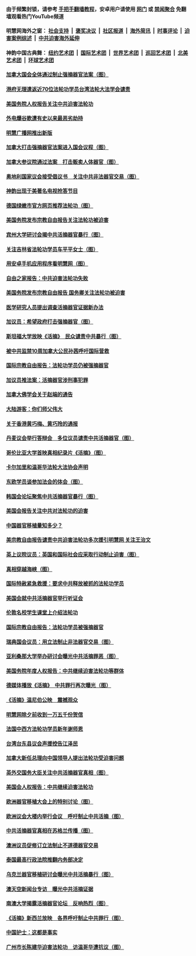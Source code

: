 #### 由于频繁封锁，请参考 [手把手翻墙教程](https://github.com/gfw-breaker/guides/wiki/)，安卓用户请使用 [网门](https://github.com/gfw-breaker/bn-android/blob/master/ogate.md?t=05271836) 或 [禁闻聚合](https://github.com/gfw-breaker/bn-android) 免翻墙观看热门YouTube频道 

#### 明慧网海外之窗：&nbsp;[社会支持](140.md?t=05271836) &nbsp;|&nbsp; [褒奖决议](282.md?t=05271836) &nbsp;|&nbsp; [社区报道](91.md?t=05271836) &nbsp;|&nbsp; [海外简讯](245.md?t=05271836) &nbsp;|&nbsp; [时事评论](251.md?t=05271836) &nbsp;|&nbsp; [迫害案例综述](328.md?t=05271836) &nbsp;|&nbsp; [中共迫害海外延伸](236.md?t=05271836) 

#### 神韵中国古典舞：&nbsp;[纽约艺术团](nf4778.md?t=05271836) &nbsp;|&nbsp; [国际艺术团](nf4780.md?t=05271836) &nbsp;|&nbsp; [世界艺术团](nf5951.md?t=05271836) &nbsp;|&nbsp; [巡回艺术团](nf4779.md?t=05271836) &nbsp;|&nbsp; [北美艺术团](nf1148019.md?t=05271836) &nbsp;|&nbsp; [环球艺术团](nf1299941.md?t=05271836)  

#### [加拿大国会全体通过制止强摘器官法案（图）](../pages/245/385804.md?t=05271836) 

#### [港府无理遣返近70位法轮功学员台湾法轮大法学会谴责](../pages/245/385663.md?t=05271836) 

#### [美国务院人权报告关注中共迫害法轮功](../pages/245/383923.md?t=05271836) 

#### [外电爆谷歌遭有史以来最恶劣劫持](../pages/245/377269.md?t=05271836) 

#### [明慧广播网推出新版](../pages/245/377179.md?t=05271836) 

#### [加拿大打击强摘器官法案进入国会议程（图）](../pages/245/376558.md?t=05271836) 

#### [加拿大参议院通过法案　打击贩卖人体器官（图）](../pages/245/376340.md?t=05271836) 

#### [奥地利国家议会接受倡议书　关注中共非法器官交易（图）](../pages/245/374450.md?t=05271836) 

#### [神韵出现于美著名电视抢答节目](../pages/245/373890.md?t=05271836) 

#### [德国绿嫩市官方网页推荐法轮功（图）](../pages/245/373870.md?t=05271836) 

#### [美国务院发布宗教自由报告关注法轮功被迫害](../pages/245/368219.md?t=05271836) 

#### [宾州大学研讨会揭中共活摘器官暴行（图）](../pages/245/364359.md?t=05271836) 

#### [关注吉林省法轮功学员车平平女士（图）](../pages/245/361778.md?t=05271836) 

#### [用安卓手机应用程序看明慧网（图）](../pages/245/353679.md?t=05271836) 

#### [自由之家报告：中共迫害法轮功失败](../pages/245/352914.md?t=05271836) 

#### [美国务院发布宗教自由报告 国务卿关注法轮功被迫害](../pages/245/352581.md?t=05271836) 

#### [医学研究人员提出调查活摘器官证据新办法](../pages/245/349164.md?t=05271836) 

#### [加议员：希望政府打击强摘器官（图）](../pages/245/348742.md?t=05271836) 

#### [斯坦福大学放映《活摘》　民众谴责中共暴行（图）](../pages/245/348695.md?t=05271836) 

#### [被中共监禁10周加拿大公民孙茜呼吁国际营救](../pages/245/346830.md?t=05271836) 

#### [国际宗教自由报告：法轮功学员仍被强摘器官](../pages/245/346264.md?t=05271836) 

#### [加议员推法案：活摘器官涉刑事犯罪](../pages/245/345691.md?t=05271836) 

#### [加拿大佛学会关于赵端的通告](../pages/245/344995.md?t=05271836) 

#### [大陆游客：你们师父伟大](../pages/245/345076.md?t=05271836) 

#### [关于香港黄巧梅、黄巧玲的通报](../pages/245/344013.md?t=05271836) 

#### [丹麦议会举行答辩会　多位议员谴责中共活摘器官（图）](../pages/245/338901.md?t=05271836) 

#### [哥伦比亚大学首映真相纪录片《活摘》（图）](../pages/245/338573.md?t=05271836) 

#### [卡尔加里和温哥华法轮大法协会声明](../pages/245/337877.md?t=05271836) 

#### [东欧学员谈参加法会的体会（图）](../pages/245/337572.md?t=05271836) 

#### [韩国会论坛聚焦中共活摘器官暴行（图）](../pages/245/336378.md?t=05271836) 

#### [美国会报告关注中共对法轮功的迫害](../pages/245/336037.md?t=05271836) 

#### [中国器官移植量知多少？](../pages/245/335230.md?t=05271836) 

#### [美宗教自由报告谴责中共迫害法轮功多次援引明慧网 关注王治文](../pages/245/332811.md?t=05271836) 

#### [英上议院议员：英国和国际社会应采取行动制止迫害（图）](../pages/245/331105.md?t=05271836) 

#### [真相穿越海峡（图）](../pages/245/330941.md?t=05271836) 

#### [国际特赦紧急救援：要求中共释放被抓的法轮功学员](../pages/245/330548.md?t=05271836) 

#### [美国会就中共活摘器官举行听证会](../pages/245/330507.md?t=05271836) 

#### [伦敦名校学生课堂上介绍法轮功](../pages/245/329590.md?t=05271836) 

#### [国际宗教自由报告：法轮功学员被强摘器官](../pages/245/327469.md?t=05271836) 

#### [瑞典国会议员：用立法制止非法器官交易（图）](../pages/245/327391.md?t=05271836) 

#### [亚利桑那大学举办研讨会曝光中共活摘罪恶（图）](../pages/245/326761.md?t=05271836) 

#### [美国务院年度人权报告：中共继续迫害法轮功等群体](../pages/245/326697.md?t=05271836) 

#### [德媒体播放《活摘》　中共罪行再次曝光（图）](../pages/245/324655.md?t=05271836) 

#### [《活摘》温尼伯公映　震撼观众](../pages/245/324614.md?t=05271836) 

#### [明慧网除夕前收到一万五千份贺信](../pages/245/323546.md?t=05271836) 

#### [法国中西方法轮功学员新年谢师恩](../pages/245/323447.md?t=05271836) 

#### [台湾台东县议会声援控告江泽民](../pages/245/322922.md?t=05271836) 

#### [加拿大新任总理向中国领导人提出法轮功受迫害问题](../pages/245/320263.md?t=05271836) 

#### [英外交国务大臣关注中共活摘器官真相（图）](../pages/245/319533.md?t=05271836) 

#### [美国会人权报告：中共继续迫害法轮功](../pages/245/317412.md?t=05271836) 

#### [欧洲器官移植大会上的特别讨论（图）](../pages/245/316126.md?t=05271836) 

#### [欧洲议会大楼内举行会议　呼吁制止中共活摘（图）](../pages/245/316013.md?t=05271836) 

#### [中共活摘器官真相在苏格兰传播（图）](../pages/245/315254.md?t=05271836) 

#### [澳洲议员促修订立法制止不道德器官交易](../pages/245/314162.md?t=05271836) 

#### [泰国最高行政法院推翻内务部决定](../pages/245/313724.md?t=05271836) 

#### [乌克兰器官移植研讨会曝光中共活摘暴行（图）](../pages/245/312675.md?t=05271836) 

#### [澳天空新闻台专访　曝光中共活摘证据](../pages/245/312331.md?t=05271836) 

#### [南澳大学揭露活摘器官论坛　反响热烈（图）](../pages/245/311913.md?t=05271836) 

#### [《活摘》新西兰放映　各界呼吁制止中共罪行（图）](../pages/245/311871.md?t=05271836) 

#### [中国护士：这都是事实](../pages/245/311692.md?t=05271836) 

#### [广州市长陈建华迫害法轮功　访温哥华遭抗议（图）](../pages/245/311028.md?t=05271836) 

